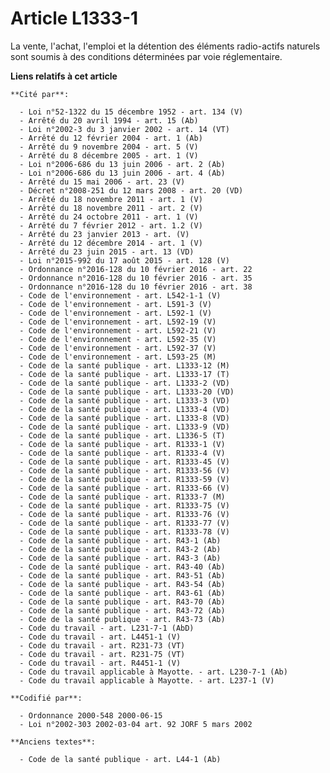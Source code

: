 # Article L1333-1

La vente, l'achat, l'emploi et la détention des éléments radio-actifs naturels sont soumis à des conditions déterminées par
voie réglementaire.

**Liens relatifs à cet article**

	**Cité par**:

	  - Loi n°52-1322 du 15 décembre 1952 - art. 134 (V)
	  - Arrêté du 20 avril 1994 - art. 15 (Ab)
	  - Loi n°2002-3 du 3 janvier 2002 - art. 14 (VT)
	  - Arrêté du 12 février 2004 - art. 1 (Ab)
	  - Arrêté du 9 novembre 2004 - art. 5 (V)
	  - Arrêté du 8 décembre 2005 - art. 1 (V)
	  - Loi n°2006-686 du 13 juin 2006 - art. 2 (Ab)
	  - Loi n°2006-686 du 13 juin 2006 - art. 4 (Ab)
	  - Arrêté du 15 mai 2006 - art. 23 (V)
	  - Décret n°2008-251 du 12 mars 2008 - art. 20 (VD)
	  - Arrêté du 18 novembre 2011 - art. 1 (V)
	  - Arrêté du 18 novembre 2011 - art. 2 (V)
	  - Arrêté du 24 octobre 2011 - art. 1 (V)
	  - Arrêté du 7 février 2012 - art. 1.2 (V)
	  - Arrêté du 23 janvier 2013 - art. (V)
	  - Arrêté du 12 décembre 2014 - art. 1 (V)
	  - Arrêté du 23 juin 2015 - art. 13 (VD)
	  - Loi n°2015-992 du 17 août 2015 - art. 128 (V)
	  - Ordonnance n°2016-128 du 10 février 2016 - art. 22
	  - Ordonnance n°2016-128 du 10 février 2016 - art. 35
	  - Ordonnance n°2016-128 du 10 février 2016 - art. 38
	  - Code de l'environnement - art. L542-1-1 (V)
	  - Code de l'environnement - art. L591-3 (V)
	  - Code de l'environnement - art. L592-1 (V)
	  - Code de l'environnement - art. L592-19 (V)
	  - Code de l'environnement - art. L592-21 (V)
	  - Code de l'environnement - art. L592-35 (V)
	  - Code de l'environnement - art. L592-37 (V)
	  - Code de l'environnement - art. L593-25 (M)
	  - Code de la santé publique - art. L1333-12 (M)
	  - Code de la santé publique - art. L1333-17 (T)
	  - Code de la santé publique - art. L1333-2 (VD)
	  - Code de la santé publique - art. L1333-20 (VD)
	  - Code de la santé publique - art. L1333-3 (VD)
	  - Code de la santé publique - art. L1333-4 (VD)
	  - Code de la santé publique - art. L1333-8 (VD)
	  - Code de la santé publique - art. L1333-9 (VD)
	  - Code de la santé publique - art. L1336-5 (T)
	  - Code de la santé publique - art. R1333-1 (V)
	  - Code de la santé publique - art. R1333-4 (V)
	  - Code de la santé publique - art. R1333-45 (V)
	  - Code de la santé publique - art. R1333-56 (V)
	  - Code de la santé publique - art. R1333-59 (V)
	  - Code de la santé publique - art. R1333-66 (V)
	  - Code de la santé publique - art. R1333-7 (M)
	  - Code de la santé publique - art. R1333-75 (V)
	  - Code de la santé publique - art. R1333-76 (V)
	  - Code de la santé publique - art. R1333-77 (V)
	  - Code de la santé publique - art. R1333-78 (V)
	  - Code de la santé publique - art. R43-1 (Ab)
	  - Code de la santé publique - art. R43-2 (Ab)
	  - Code de la santé publique - art. R43-3 (Ab)
	  - Code de la santé publique - art. R43-40 (Ab)
	  - Code de la santé publique - art. R43-51 (Ab)
	  - Code de la santé publique - art. R43-54 (Ab)
	  - Code de la santé publique - art. R43-61 (Ab)
	  - Code de la santé publique - art. R43-70 (Ab)
	  - Code de la santé publique - art. R43-72 (Ab)
	  - Code de la santé publique - art. R43-73 (Ab)
	  - Code du travail - art. L231-7-1 (AbD)
	  - Code du travail - art. L4451-1 (V)
	  - Code du travail - art. R231-73 (VT)
	  - Code du travail - art. R231-75 (VT)
	  - Code du travail - art. R4451-1 (V)
	  - Code du travail applicable à Mayotte. - art. L230-7-1 (Ab)
	  - Code du travail applicable à Mayotte. - art. L237-1 (V)

	**Codifié par**:

	  - Ordonnance 2000-548 2000-06-15
	  - Loi n°2002-303 2002-03-04 art. 92 JORF 5 mars 2002

	**Anciens textes**:

	  - Code de la santé publique - art. L44-1 (Ab)
